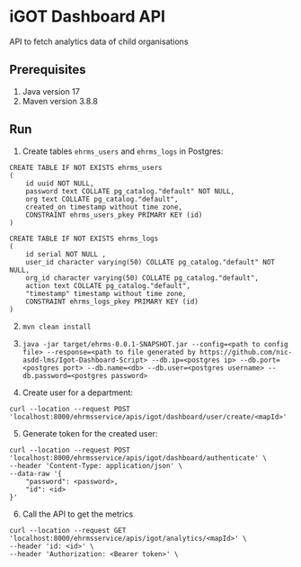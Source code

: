 # iGOT Dashboard API
API to fetch analytics data of child organisations

## Prerequisites
1. Java version 17
2. Maven version 3.8.8

## Run

1. Create tables `ehrms_users` and `ehrms_logs` in Postgres:
```
CREATE TABLE IF NOT EXISTS ehrms_users
(
    id uuid NOT NULL,
    password text COLLATE pg_catalog."default" NOT NULL,
    org text COLLATE pg_catalog."default",
    created_on timestamp without time zone,
    CONSTRAINT ehrms_users_pkey PRIMARY KEY (id)
)
```

```
CREATE TABLE IF NOT EXISTS ehrms_logs
(
    id serial NOT NULL ,
    user_id character varying(50) COLLATE pg_catalog."default" NOT NULL,
    org_id character varying(50) COLLATE pg_catalog."default",
    action text COLLATE pg_catalog."default",
    "timestamp" timestamp without time zone,
    CONSTRAINT ehrms_logs_pkey PRIMARY KEY (id)
)
```

2. `mvn clean install`

3. `java -jar target/ehrms-0.0.1-SNAPSHOT.jar --config=<path to config file> --response=<path to file generated by https://github.com/nic-asdd-lms/Igot-Dashboard-Script> --db.ip=<postgres ip> --db.port=<postgres port> --db.name=<db> --db.user=<postgres username> --db.password=<postgres password>`

4. Create user for a department: 
```
curl --location --request POST 'localhost:8000/ehrmsservice/apis/igot/dashboard/user/create/<mapId>' 
```

5. Generate token for the created user:
```
curl --location --request POST 'localhost:8000/ehrmsservice/apis/igot/dashboard/authenticate' \
--header 'Content-Type: application/json' \
--data-raw '{
    "password": <password>,
    "id": <id>
}' 
```

6. Call the API to get the metrics
```
curl --location --request GET 'localhost:8000/ehrmsservice/apis/igot/analytics/<mapId>' \
--header 'id: <id>' \
--header 'Authorization: <Bearer token>' \
```
